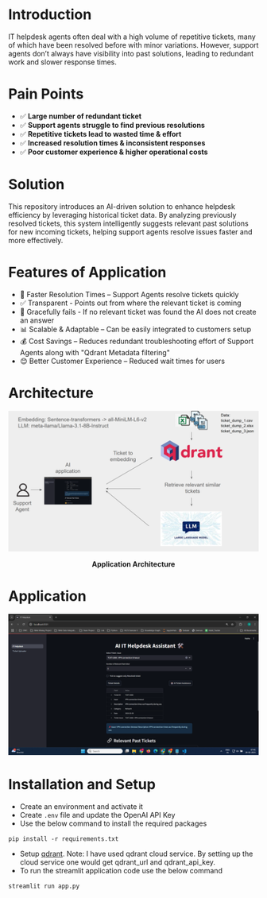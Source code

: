 # Introduction

IT helpdesk agents often deal with a high volume of repetitive tickets, many of which have been resolved before with minor variations. However, support agents don’t always have visibility into past solutions, leading to redundant work and slower response times.

# Pain Points
- ✅ **Large number of redundant ticket**
- ✅ **Support agents struggle to find previous resolutions**
- ✅ **Repetitive tickets lead to wasted time & effort**
- ✅ **Increased resolution times & inconsistent responses**
- ✅ **Poor customer experience & higher operational costs**

# Solution
This repository introduces an AI-driven solution to enhance helpdesk efficiency by leveraging historical ticket data. By analyzing previously resolved tickets, this system intelligently suggests relevant past solutions for new incoming tickets, helping support agents resolve issues faster and more effectively.

# Features of Application
- 🚀 Faster Resolution Times – Support Agents resolve tickets quickly
- ✅ Transparent - Points out from where the relevant ticket is coming
- 📌 Gracefully fails - If no relevant ticket was found the AI does not create an answer
- 📊 Scalable & Adaptable – Can be easily integrated to customers setup
- 💰 Cost Savings – Reduces redundant troubleshooting effort of Support Agents along with "Qdrant Metadata filtering"
- 😊 Better Customer Experience – Reduced wait times for users

# Architecture

<p align="center">
  <img src="assets/Architecture.png" width="800" />
</p>
<p align="center">
    <b>Application Architecture</b> 
</p>

# Application
[![Watch the video](assets/app.png)](https://youtu.be/NIPLIf37iyU)

# Installation and Setup

- Create an environment and activate it
- Create `.env` file and update the OpenAI API Key
- Use the below command to install the required packages
```
pip install -r requirements.txt
```
- Setup [qdrant](https://qdrant.tech/). Note: I have used qdrant cloud service. By setting up the cloud service one would get qdrant_url and qdrant_api_key. 
- To run the streamlit application code use the below command
```
streamlit run app.py
```

